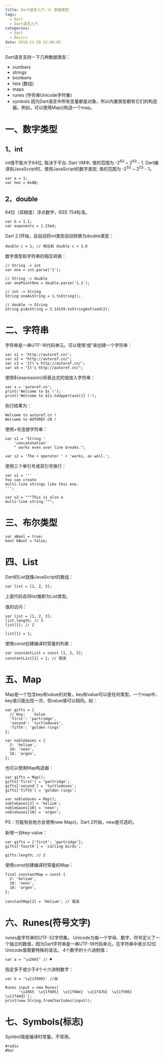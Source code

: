 ```yaml
---
title: Dart语言入门：4、数据类型
tags:
  - Dart
  - Dart语言入门
categories:
  - Dart
  - Basics
date: 2018-11-20 22:46:03
---
```


Dart语言支持一下几种数据类型：
*   numbers
*   strings
*   booleans
*   lists (数组)
*   maps
*   runes (字符串Unicode字符集)
*   symbols
因为Dart语言中所有变量都是对象，所以内置类型都有它们的构造器。例如，可以使用Map()构造一个map。

# 一、数字类型
## 1、int
int值不能大于64位, 取决于平台. Dart VM中, 值的范围为 -2<sup>63</sup> ~ 2<sup>63</sup> - 1. Dart编译到JavaScript时，使用JavaScript的数字类型, 值的范围为 -2<sup>53</sup> ~ 2<sup>53</sup> - 1。
```
var a = 1;
var hex = 0xAB;
```

## 2、double
64位（双精度）浮点数字，IEEE 754标准。
```
var b = 1.1;
var exponents = 1.23e4;
```

Dart 2.1开始，会自动将int类型自动转换为double类型：
```
double c = 1; // 相当有 double c = 1.0
```

数字类型和字符串的相互转换：
```
// String -> int
var one = int.parse('1');

// String -> double
var onePointOne = double.parse('1.1');

// int -> String
String oneAsString = 1.toString();

// double -> String
String piAsString = 3.14159.toStringAsFixed(2);
```

# 二、字符串
字符串是一串UTF-16代码单元，可以使用‘或“来创建一个字符串：
```
var s1 = 'http://autoref.cn/';
var s2 = "http://autoref.cn/";
var s3 = 'It\'s http://autoref.cn/';
var s4 = "It's http://autoref.cn/";
```

使用${expression}将表达式的值放入字符串：
```
var s = 'autoref.cn';
print('Welcome to $s !');
print('Welcome to ${s.toUpperCase()} !');
```
执行结果为：
```
Welcome to autoref.cn !
Welcome to AUTOREF.CN !
```

使用+号连接字符串：
```
var s1 = 'String '
    'concatenation'
    " works even over line breaks.";

var s2 = 'The + operator ' + 'works, as well.';
```

使用三个单引号或双引号换行：
```
var s1 = '''
You can create
multi-line strings like this one.
''';

var s2 = """This is also a
multi-line string.""";
```

# 三、布尔类型
```
var aBool = true;
bool bBool = false;
```

# 四、List
Dart的List就像JavaScript的数组：
```
var list = [1, 2, 3];
```
上面代码会将list推断为List<int>类型。

值的访问：
```
var list = [1, 2, 3];
list.length; // 3
list[1]; // 2

list[1] = 1;
```

使用const创建编译时常量的列表：
```
var constantList = const [1, 2, 3];
constantList[1] = 1; // 错误
```

# 五、Map
Map是一个包含key和value的对象，key和value可以是任何类型。一个map中，key值只能出现一次，但value值可以相同。如：
```
var gifts = {
  // Key:    Value
  'first': 'partridge',
  'second': 'turtledoves',
  'fifth': 'golden rings'
};

var nobleGases = {
  2: 'helium',
  10: 'neon',
  18: 'argon',
};
```

也可以使用Map构造器：
```
var gifts = Map();
gifts['first'] = 'partridge';
gifts['second'] = 'turtledoves';
gifts['fifth'] = 'golden rings';

var nobleGases = Map();
nobleGases[2] = 'helium';
nobleGases[10] = 'neon';
nobleGases[18] = 'argon';
```
PS：可能有些地方会使用new Map()，Dart 2开始，new是可选的。

新增一对key-value：
```
var gifts = {'first': 'partridge'};
gifts['fourth'] = 'calling birds';

gifts.length; // 2
```

使用const创建编译时常量的Map：
```
final constantMap = const {
  2: 'helium',
  10: 'neon',
  18: 'argon',
};

constantMap[2] = 'Helium'; // 错误
```

# 六、Runes(符号文字)
runes是字符串的UTF-32字符集。
Unicode为每一个字母、数字、符号定义了一个独立的数值，因为Dart字符串是一串UTF-16代码单元，在字符串中表示32位Unicode值需要特殊的语法。
4个数字的十六进制值：
```
var a = ‘\u2665’ // ♥
```

指定多于或少于4个十六进制数字：
```
var b = '\u{1f600}' //😆
```

```
Runes input = new Runes(
      '\u2665  \u{1f605}  \u{1f60e}  \u{1f47b}  \u{1f596}  \u{1f44d}');
print(new String.fromCharCodes(input));
```

# 七、Symbols(标志)
Symbol值是编译时常量。不常用。
```
#radix
#bar
```